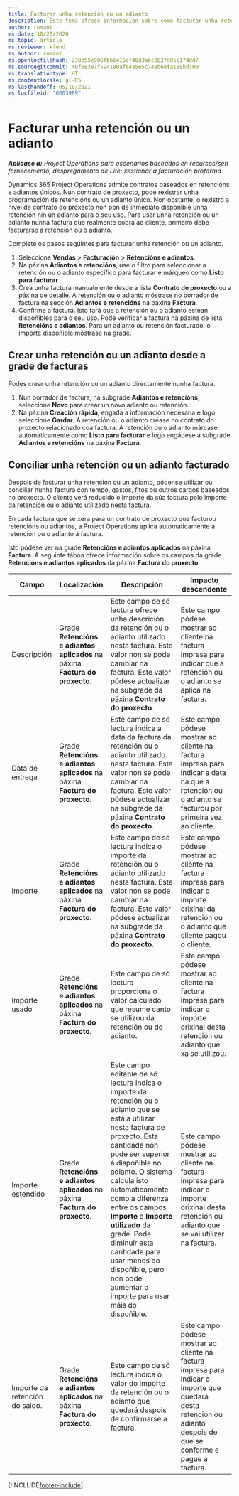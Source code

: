 ```yaml
---
title: Facturar unha retención ou un adianto
description: Este tema ofrece información sobre como facturar unha retención ou un adianto en Project Operations.
author: rumant
ms.date: 10/20/2020
ms.topic: article
ms.reviewer: kfend
ms.author: rumant
ms.openlocfilehash: 238b55e906fb66415cf46d3abc8827d85c174dd7
ms.sourcegitcommit: 40f68387f594180af64a5e5c748b6efa188bd300
ms.translationtype: HT
ms.contentlocale: gl-ES
ms.lasthandoff: 05/10/2021
ms.locfileid: "6003989"
---
```

# <a name="invoice-a-retainer-or-an-advance"></a>Facturar unha retención ou un adianto

_**Aplícase a:** Project Operations para escenarios baseados en recursos/sen fornecemento, despregamento de Lite: xestionar a facturación proforma_

Dynamics 365 Project Operations admite contratos baseados en retencións e adiantos únicos. Nun contrato de proxecto, pode rexistrar unha programación de retencións ou un adianto único. Non obstante, o rexistro a nivel de contrato do proxecto non pon de inmediato dispoñible unha retención nin un adianto para o seu uso. Para usar unha retención ou un adianto nunha factura que realmente cobra ao cliente, primeiro debe facturarse a retención ou o adianto.

Complete os pasos seguintes para facturar unha retención ou un adianto.

1. Seleccione **Vendas** > **Facturación** > **Retencións e adiantos**. 
2. Na páxina **Adiantos e retencións**, use o filtro para seleccionar a retención ou o adianto específico para facturar e márqueo como **Listo para facturar**.
3. Crea unha factura manualmente desde a lista **Contrato de proxecto** ou a páxina de detalle. A retención ou o adianto móstrase no borrador de factura na sección **Adiantos e retencións** na páxina **Factura**.
4. Confirme a factura. Isto fará que a retención ou o adianto estean dispoñibles para o seu uso. Pode verificar a factura na páxina de lista **Retencións e adiantos**. Para un adianto ou retención facturado, o importe dispoñible móstrase na grade.

## <a name="create-a-retainer-or-advance-from-the-invoice-grid"></a>Crear unha retención ou un adianto desde a grade de facturas

Podes crear unha retención ou un adianto directamente nunha factura.

1. Nun borrador de factura, na subgrade **Adiantos e retencións**, seleccione **Novo** para crear un novo adianto ou retención. 
2. Na páxina **Creación rápida**, engada a información necesaria e logo seleccione **Gardar**. A retención ou o adianto créase no contrato do proxecto relacionado coa factura. A retención ou o adianto márcase automaticamente como **Listo para facturar** e logo engádese á subgrade **Adiantos e retencións** na páxina **Factura**.

## <a name="reconcile-an-invoiced-retainer-or-advance"></a>Conciliar unha retención ou un adianto facturado

Despois de facturar unha retención ou un adianto, pódense utilizar ou conciliar nunha factura con tempo, gastos, fitos ou outros cargos baseados no proxecto. O cliente verá reducido o importe da súa factura polo importe da retención ou o adianto utilizado nesta factura.

En cada factura que se xera para un contrato de proxecto que facturou retencións ou adiantos, a Project Operations aplica automaticamente a retención ou o adianto á factura.

Isto pódese ver na grade **Retencións e adiantos aplicados** na páxina **Factura**. A seguinte táboa ofrece información sobre os campos da grade **Retencións e adiantos aplicados** da páxina **Factura do proxecto**.

| Campo | Localización | Descripción | Impacto descendente |
| --- | --- | --- | --- |
| Descripción | Grade **Retencións e adiantos aplicados** na páxina **Factura do proxecto**. |Este campo de só lectura ofrece unha descrición da retención ou o adianto utilizado nesta factura. Este valor non se pode cambiar na factura. Este valor pódese actualizar na subgrade da páxina **Contrato do proxecto**. | Este campo pódese mostrar ao cliente na factura impresa para indicar que a retención ou o adianto se aplica na factura. |
| Data de entrega | Grade **Retencións e adiantos aplicados** na páxina **Factura do proxecto**.  | Este campo de só lectura indica a data da factura da retención ou o adianto utilizado nesta factura. Este valor non se pode cambiar na factura. Este valor pódese actualizar na subgrade da páxina **Contrato do proxecto**. | Este campo pódese mostrar ao cliente na factura impresa para indicar a data na que a retención ou o adianto se facturou por primeira vez ao cliente. |
| Importe  | Grade **Retencións e adiantos aplicados** na páxina **Factura do proxecto**.  | Este campo de só lectura indica o importe da retención ou o adianto utilizado nesta factura. Este valor non se pode cambiar na factura. Este valor pódese actualizar na subgrade da páxina **Contrato do proxecto**. | Este campo pódese mostrar ao cliente na factura impresa para indicar o importe orixinal da retención ou o adianto que cliente pagou o cliente. |
| Importe usado | Grade **Retencións e adiantos aplicados** na páxina **Factura do proxecto**.  | Este campo de só lectura proporciona o valor calculado que resume canto se utilizou da retención ou do adianto. | Este campo pódese mostrar ao cliente na factura impresa para indicar o importe orixinal desta retención ou adianto que xa se utilizou. |
| Importe estendido | Grade **Retencións e adiantos aplicados** na páxina **Factura do proxecto**.  | Este campo editable de só lectura indica o importe da retención ou o adianto que se está a utilizar nesta factura de proxecto. Esta cantidade non pode ser superior á dispoñible no adianto. O sistema calcula isto automaticamente como a diferenza entre os campos **Importe** e **Importe utilizado** da grade. Pode diminuír esta cantidade para usar menos do dispoñible, pero non pode aumentar o importe para usar máis do dispoñible. | Este campo pódese mostrar ao cliente na factura impresa para indicar o importe orixinal desta retención ou adianto que se vai utilizar na factura. |
| Importe da retención do saldo. | Grade **Retencións e adiantos aplicados** na páxina **Factura do proxecto**.  | Este campo de só lectura indica o valor do importe da retención ou o adianto que quedará despois de confirmarse a factura. | Este campo pódese mostrar ao cliente na factura impresa para indicar o importe que quedará desta retención ou adianto despois de que se conforme e pague a factura. |


[!INCLUDE[footer-include](../../includes/footer-banner.md)]
